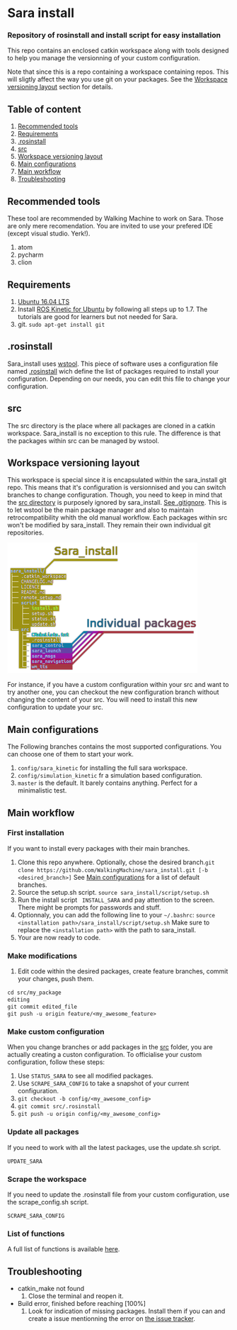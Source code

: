 # Sara install

### Repository of rosinstall and install script for easy installation
This repo contains an enclosed catkin workspace along with tools designed to help you manage the versionning of your custom configuration.

Note that since this is a repo containing a workspace containing repos. This will sligtly affect the way you use git on your packages. See the [Workspace versioning layout](#workspace-versioning-layout) section for details.

## Table of content
1. [Recommended tools](#recommended-tools)
1. [Requirements](#requirements)
1. [.rosinstall](#rosinstall)
1. [src](#src)
1. [Workspace versioning layout](#workspace-versioning-layout)
1. [Main configurations](#main-configurations)
1. [Main workflow](#main-workflow)
1. [Troubleshooting](#troubleshooting)

## Recommended tools
These tool are recommended by Walking Machine to work on Sara. Those are only mere recomendation. You are invited to use your prefered IDE (except visual studio. Yerk!).
1. atom
1. pycharm
1. clion

## Requirements
1. [Ubuntu 16.04 LTS](http://releases.ubuntu.com/16.04/)
1. Install [ROS Kinetic for Ubuntu](https://wiki.ros.org/kinetic/Installation/Ubuntu) by following all steps up to 1.7. The tutorials are good for learners but not needed for Sara.
1.  git. ``` sudo apt-get install git ```

## .rosinstall
Sara_install uses [wstool](https://wiki.ros.org/wstool). This piece of software uses a configuration file named [.rosinstall](src/.rosinstall) wich define the list of packages required to install your configuration. Depending on our needs, you can edit this file to change your configuration.

## src
The src directory is the place where all packages are cloned in a catkin workspace. Sara_install is no exception to this rule. The difference is that the packages within src can be managed by wstool.

## Workspace versioning layout
This workspace is special since it is encapsulated within the sara_install git repo. This means that it's configuration is versionnised and you can switch branches to change configuration. Though, you need to keep in mind that the [src directory](#src) is purposely ignored by sara_install. [See .gitignore](.gitignore). This is to let wstool be the main package manager and also to maintain retrocompatibility whith the old manual workflow. Each packages within src won't be modified by sara_install. They remain their own individual git repositories.

![layout](WorkspaceLayout.png)

For instance, if you have a custom configuration within your src and want to try another one, you can checkout the new configuration branch without changing the content of your src. You will need to install this new configuration to update your src.

## Main configurations
The Following branches contains the most supported configurations. You can choose one of them to start your work.
1. ```config/sara_kinetic``` for installing the full sara workspace.
1. ```config/simulation_kinetic``` fr a simulation based configuration.
1. ```master``` is the default. It barely contains anything. Perfect for a minimalistic test.

## Main workflow
### First installation
If you want to install every packages with their main branches.
1. Clone this repo anywhere. Optionally, chose the desired branch.``` git clone https://github.com/WalkingMachine/sara_install.git [-b <desired_branch>] ``` See [Main configurations](#main-configurations) for a list of default branches.
1. Source the setup.sh script. ``` source sara_install/script/setup.sh ```
1. Run the install script ``` INSTALL_SARA``` and pay attention to the screen. There might be prompts for passwords and stuff.
1. Optionnaly, you can add the following line to your ```~/.bashrc```: ``` source <installation path>/sara_install/script/setup.sh ``` Make sure to replace the ```<installation path>``` with the path to sara_install.
1. Your are now ready to code.

### Make modifications
1. Edit code within the desired packages, create feature branches, commit your changes, push them.

```
cd src/my_package
editing
git commit edited_file
git push -u origin feature/<my_awesome_feature>
```

### Make custom configuration
When you change branches or add packages in the [src](src/) folder, you are actually creating a custon configuration.
To officialise your custom configuration, follow these steps:
1. Use ``` STATUS_SARA ``` to see all modified packages.
1. Use ``` SCRAPE_SARA_CONFIG ``` to take a snapshot of your current configuration.
1. ``` git checkout -b config/<my_awesome_config> ```
1. ``` git commit src/.rosinstall ```
1. ``` git push -u origin config/<my_awesome_config> ```

### Update all packages
If you need to work with all the latest packages, use the update.sh script.
```
UPDATE_SARA
```

 ### Scrape the workspace
 If you need to update the .rosinstall file from your custom configuration, use the scrape_config.sh script.
```
SCRAPE_SARA_CONFIG
```

### List of functions
A full list of functions is available [here](script/).

## Troubleshooting

* catkin_make not found
  1. Close the terminal and reopen it.
* Build error, finished before reaching [100%]
  1. Look for indication of missing packages. Install them if you can and create a issue mentionning the error on [the issue tracker](https://github.com/WalkingMachine/sara_install/issues).
 
